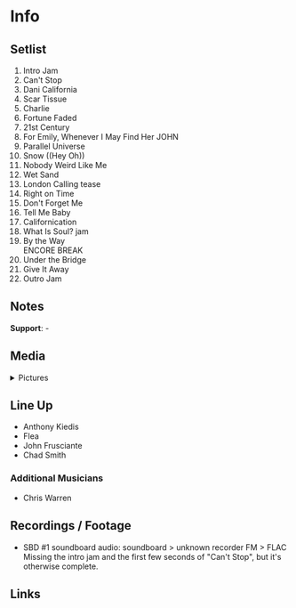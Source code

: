 # Info

## Setlist

1. Intro Jam
2. Can't Stop
3. Dani California
4. Scar Tissue
5. Charlie
6. Fortune Faded
7. 21st Century
8. For Emily, Whenever I May Find Her JOHN
9. Parallel Universe
10. Snow ((Hey Oh))
11. Nobody Weird Like Me
12. Wet Sand
13. London Calling tease
14. Right on Time
15. Don't Forget Me
16. Tell Me Baby
17. Californication
18. What Is Soul? jam
19. By the Way
<br> ENCORE BREAK
20. Under the Bridge
21. Give It Away
22. Outro Jam

## Notes

**Support**: -

## Media 

<details>
  <summary>Pictures</summary>
  <!--<img alt="Setlist" title="Setlist" src="_.jpg" height="200" />
  <img alt="Flyer" title="Flyer" src="_.jpg" height="200" />
  <img alt="Clipper" title="Clipper" src="_.jpg" height="200" />
  <img alt="Ticket" title="Ticket" src="_.jpg" height="200" />
  -->
</details>

## Line Up

* Anthony Kiedis
* Flea
* John Frusciante
* Chad Smith

### Additional Musicians

* Chris Warren

## Recordings / Footage

* SBD #1 soundboard audio: soundboard > unknown recorder FM > FLAC Missing the intro jam and the first few seconds of "Can't Stop", but it's otherwise complete.

## Links
